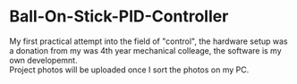 # Ball-On-Stick-PID-Controller
My first practical attempt into the field of "control", the hardware setup was a donation from my was 4th year mechanical colleage, the software is my own developemnt.  
Project photos will be uploaded once I sort the photos on my PC.
